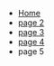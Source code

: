 
<ul class="breadcrumb">
  <li><a href="index.html">Home</a></li>
  <li><a href="page2.html">page 2</a></li>
  <li><a href="page3.html">page 3</a></li>
  <li><a href="page4.html">page 4</a></li>
  <li>page 5</li>
</ul>




